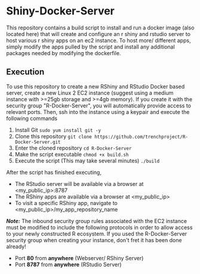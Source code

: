 # Shiny-Docker-Server

This repository contains a build script to install and run a docker image (also located here) that will create and configure an r shiny and rstudio server to host various r shiny apps on an ec2 instance. To host more/ different apps, simply modify the apps pulled by the script and install any additional packages needed by modifying the dockerfile.  

## Execution 
To use this repository to create a new RShiny and RStudio Docker based server, create a new Linux 2 EC2 instance (suggest using a medium instance with >=25gb storage and >=4gb memory). If you create it with the security group "R-Docker-Server", you will automatically provide access to relevant ports.
Then, ssh into the instance using a keypair and execute the following commands 
1. Install Git
`sudo yum install git -y`
2. Clone this repository 
`git clone https://github.com/trenchproject/R-Docker-Server.git`
3. Enter the cloned repository 
`cd R-Docker-Server`
4. Make the script executable
`chmod +x build.sh`
5. Execute the script (This may take several minutes)
`./build`


After the script has finished executing, 
- The RStudio server will be available via a browser at <my_public_ip>:8787 
- The RShiny apps are available via a browser at <my_public_ip>
- To visit a specific RShiny app, navigate to <my_public_ip>/my_app_repository_name

***Note:*** The inbound security group rules associated with the EC2 instance must be modified to include the following protocols in order to allow access to your newly constructed R ecosystem. If you used the R-Docker-Server security group when creating your instance, don't fret it has been done already!
- Port **80** from **anywhere** (Webserver/ RShiny Server)
- Port **8787** from **anywhere** (RStudio Server) 
